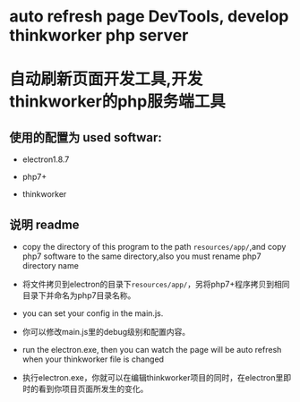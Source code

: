 # auto refresh page DevTools, develop thinkworker php server

# 自动刷新页面开发工具,开发thinkworker的php服务端工具

## 使用的配置为 used softwar:

* electron1.8.7

* php7+

* thinkworker


## 说明 readme

* copy the directory of this program to the path ```resources/app/```,and copy php7 software to the same directory,also you must rename php7 directory name

* 将文件拷贝到electron的目录下```resources/app/```，另将php7+程序拷贝到相同目录下并命名为php7目录名称。


* you can set your config in the main.js.

* 你可以修改main.js里的debug级别和配置内容。


* run the electron.exe, then you can watch the page will be auto refresh when your thinkworker file is changed

* 执行electron.exe，你就可以在编辑thinkworker项目的同时，在electron里即时的看到你项目页面所发生的变化。

